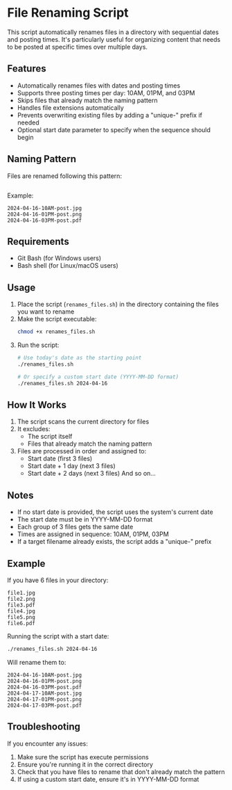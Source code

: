 # File Renaming Script

This script automatically renames files in a directory with sequential dates and posting times. It's particularly useful for organizing content that needs to be posted at specific times over multiple days.

## Features

- Automatically renames files with dates and posting times
- Supports three posting times per day: 10AM, 01PM, and 03PM
- Skips files that already match the naming pattern
- Handles file extensions automatically
- Prevents overwriting existing files by adding a "unique-" prefix if needed
- Optional start date parameter to specify when the sequence should begin

## Naming Pattern

Files are renamed following this pattern:
```YYYY-MM-DD-TIME-post.extension
```

Example:
```
2024-04-16-10AM-post.jpg
2024-04-16-01PM-post.png
2024-04-16-03PM-post.pdf
```

## Requirements

- Git Bash (for Windows users)
- Bash shell (for Linux/macOS users)

## Usage

1. Place the script (`renames_files.sh`) in the directory containing the files you want to rename
2. Make the script executable:
   ```bash
   chmod +x renames_files.sh
   ```
3. Run the script:
   ```bash
   # Use today's date as the starting point
   ./renames_files.sh
   
   # Or specify a custom start date (YYYY-MM-DD format)
   ./renames_files.sh 2024-04-16
   ```

## How It Works

1. The script scans the current directory for files
2. It excludes:
   - The script itself
   - Files that already match the naming pattern
3. Files are processed in order and assigned to:
   - Start date (first 3 files)
   - Start date + 1 day (next 3 files)
   - Start date + 2 days (next 3 files)
   And so on...

## Notes

- If no start date is provided, the script uses the system's current date
- The start date must be in YYYY-MM-DD format
- Each group of 3 files gets the same date
- Times are assigned in sequence: 10AM, 01PM, 03PM
- If a target filename already exists, the script adds a "unique-" prefix

## Example

If you have 6 files in your directory:
```
file1.jpg
file2.png
file3.pdf
file4.jpg
file5.png
file6.pdf
```

Running the script with a start date:
```bash
./renames_files.sh 2024-04-16
```

Will rename them to:
```
2024-04-16-10AM-post.jpg
2024-04-16-01PM-post.png
2024-04-16-03PM-post.pdf
2024-04-17-10AM-post.jpg
2024-04-17-01PM-post.png
2024-04-17-03PM-post.pdf
```

## Troubleshooting

If you encounter any issues:
1. Make sure the script has execute permissions
2. Ensure you're running it in the correct directory
3. Check that you have files to rename that don't already match the pattern
4. If using a custom start date, ensure it's in YYYY-MM-DD format 